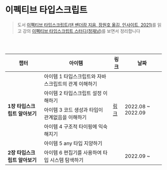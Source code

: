 # 이펙티브 타입스크립트

> 도서 [이펙티브 타입스크립트(댄 밴더캄 지음, 장원호 옮김, 인사이트, 2021)](http://www.yes24.com/Product/Goods/102124327)를 읽고 강의 [이펙티브 타입스크립트 스터디(정재남)](https://www.youtube.com/playlist?list=PLjQV3hketAJmXGaWCMGB9-085EiefWcyw)를 보면서 정리합니다

<br />
<br />

<table>
  <thead>
    <tr>
      <th>챕터</th>
      <th>아이템</th>
      <th>링크</th>
      <th>날짜</th>
    </tr>
  </thead>
  <tbody>
    <tr>
      <td rowspan="5"><strong>1장 타입스크립트 알아보기</strong></td>
      <td>아이템 1 타입스크립트와 자바스크립트의 관계 이해하기</td>
      <td rowspan="5">
        <a href="https://www.notion.so/1-01-05-0de56ca852424a9595ad685225bcb817"
          >링크</a
        >
      </td>
      <td rowspan="5">2022.08 ~ 2022.09</td>
    </tr>
    <tr>
      <td>아이템 2 타입스크립트 설정 이해하기</td>
    </tr>
    <tr>
      <td>아이템 3 코드 생성과 타입이 관계없음을 이해하기</td>
    </tr>
    <tr>
      <td>아이템 4 구조적 타이핑에 익숙해지기</td>
    </tr>
    <tr>
      <td>아이템 5 any 타입 지양하기</td>
    </tr>
    <tr>
      <td rowspan="13"><strong>2장 타입스크립트 알아보기</strong></td>
      <td>아이템 6 편집기를 사용하여 타입 시스템 탐색하기</td>
      <td rowspan="6">
      </td>
      <td rowspan="6">2022.09 ~ </td>
    </tr>
  </tbody>
</table>


<br />
<br />